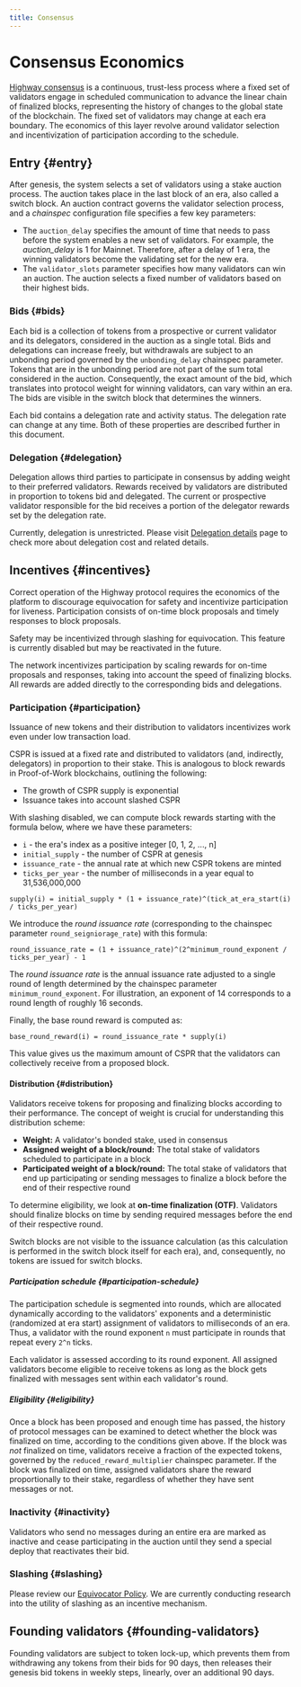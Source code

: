 ```yaml
---
title: Consensus
---
```


# Consensus Economics

[Highway consensus](../design/highway.md) is a continuous, trust-less process where a fixed set of validators engage in scheduled communication to advance the linear chain of finalized blocks, representing the history of changes to the global state of the blockchain. The fixed set of validators may change at each era boundary. The economics of this layer revolve around validator selection and incentivization of participation according to the schedule.

## Entry {#entry}

After genesis, the system selects a set of validators using a stake auction process. The auction takes place in the last block of an era, also called a switch block. An auction contract governs the validator selection process, and a _chainspec_ configuration file specifies a few key parameters:

-   The `auction_delay` specifies the amount of time that needs to pass before the system enables a new set of validators. For example, the _auction_delay_ is 1 for Mainnet. Therefore, after a delay of 1 era, the winning validators become the validating set for the new era.
-   The `validator_slots` parameter specifies how many validators can win an auction. The auction selects a fixed number of validators based on their highest bids.

### Bids {#bids}

Each bid is a collection of tokens from a prospective or current validator and its delegators, considered in the auction as a single total. Bids and delegations can increase freely, but withdrawals are subject to an unbonding period governed by the `unbonding_delay` chainspec parameter. Tokens that are in the unbonding period are not part of the sum total considered in the auction. Consequently, the exact amount of the bid, which translates into protocol weight for winning validators, can vary within an era. The bids are visible in the switch block that determines the winners.

Each bid contains a delegation rate and activity status. The delegation rate can change at any time. Both of these properties are described further in this document.

### Delegation {#delegation}

Delegation allows third parties to participate in consensus by adding weight to their preferred validators. Rewards received by validators are distributed in proportion to tokens bid and delegated. The current or prospective validator responsible for the bid receives a portion of the delegator rewards set by the delegation rate.

Currently, delegation is unrestricted. Please visit [Delegation details](./delegation.md) page to check more about delegation cost and related details.

## Incentives {#incentives}

Correct operation of the Highway protocol requires the economics of the platform to discourage equivocation for safety and incentivize participation for liveness. Participation consists of on-time block proposals and timely responses to block proposals.

Safety may be incentivized through slashing for equivocation. This feature is currently disabled but may be reactivated in the future.

The network incentivizes participation by scaling rewards for on-time proposals and responses, taking into account the speed of finalizing blocks. All rewards are added directly to the corresponding bids and delegations.

### Participation {#participation}

Issuance of new tokens and their distribution to validators incentivizes work even under low transaction load.

CSPR is issued at a fixed rate and distributed to validators (and, indirectly, delegators) in proportion to their stake. This is analogous to block rewards in Proof-of-Work blockchains, outlining the following:

-   The growth of CSPR supply is exponential
-   Issuance takes into account slashed CSPR

With slashing disabled, we can compute block rewards starting with the formula below, where we have these parameters:

-   `i` - the era's index as a positive integer \[0, 1, 2, \..., n\]
-   `initial_supply` - the number of CSPR at genesis
-   `issuance_rate` - the annual rate at which new CSPR tokens are minted
-   `ticks_per_year` - the number of milliseconds in a year equal to 31,536,000,000

```
supply(i) = initial_supply * (1 + issuance_rate)^(tick_at_era_start(i) / ticks_per_year)
```

We introduce the _round issuance rate_ (corresponding to the chainspec parameter `round_seigniorage_rate`) with this formula:

```
round_issuance_rate = (1 + issuance_rate)^(2^minimum_round_exponent / ticks_per_year) - 1
```

The _round issuance rate_ is the annual issuance rate adjusted to a single round of length determined by the chainspec parameter `minimum_round_exponent`. For illustration, an exponent of 14 corresponds to a round length of roughly 16 seconds.

Finally, the base round reward is computed as:

```
base_round_reward(i) = round_issuance_rate * supply(i)
```

This value gives us the maximum amount of CSPR that the validators can collectively receive from a proposed block.

#### Distribution {#distribution}

Validators receive tokens for proposing and finalizing blocks according to their performance. The concept of weight is crucial for understanding this distribution scheme:

-   **Weight:** A validator's bonded stake, used in consensus
-   **Assigned weight of a block/round:** The total stake of validators scheduled to participate in a block
-   **Participated weight of a block/round:** The total stake of validators that end up participating or sending messages to finalize a block before the end of their respective round

To determine eligibility, we look at **on-time finalization (OTF)**. Validators should finalize blocks on time by sending required messages before the end of their respective round.

Switch blocks are not visible to the issuance calculation (as this calculation is performed in the switch block itself for each era), and, consequently, no tokens are issued for switch blocks.

##### Participation schedule {#participation-schedule}

The participation schedule is segmented into rounds, which are allocated dynamically according to the validators' exponents and a deterministic (randomized at era start) assignment of validators to milliseconds of an era. Thus, a validator with the round exponent `n` must participate in rounds that repeat every `2^n` ticks.

Each validator is assessed according to its round exponent. All assigned validators become eligible to receive tokens as long as the block gets finalized with messages sent within each validator's round.

##### Eligibility {#eligibility}

Once a block has been proposed and enough time has passed, the history of protocol messages can be examined to detect whether the block was finalized on time, according to the conditions given above. If the block was _not_ finalized on time, validators receive a fraction of the expected tokens, governed by the `reduced_reward_multiplier` chainspec parameter. If the block was finalized on time, assigned validators share the reward proportionally to their stake, regardless of whether they have sent messages or not.

### Inactivity {#inactivity}

Validators who send no messages during an entire era are marked as inactive and cease participating in the auction until they send a special deploy that reactivates their bid.

### Slashing {#slashing}

Please review our [Equivocator Policy](https://github.com/casper-network/ceps/blob/master/text/0038-equivocator-policy.md). We are currently conducting research into the utility of slashing as an incentive mechanism.

## Founding validators {#founding-validators}

Founding validators are subject to token lock-up, which prevents them from withdrawing any tokens from their bids for 90 days, then releases their genesis bid tokens in weekly steps, linearly, over an additional 90 days.
